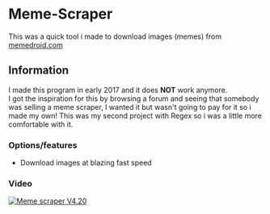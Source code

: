# Meme-Scraper

This was a quick tool i made to download images (memes) from [memedroid.com](https://memedroid.com/)

## Information

I made this program in early 2017 and it does **NOT** work anymore.  
I got the inspiration for this by browsing a forum and seeing that somebody was selling a meme scraper,
I wanted it but wasn't going to pay for it so i made my own! 
This was my second project with Regex so i was a little more comfortable with it.

### Options/features

* Download images at blazing fast speed

### Video

[![Meme scraper V4.20](http://img.youtube.com/vi/qbEP49tkRQU/0.jpg)](http://www.youtube.com/watch?v=qbEP49tkRQU)
